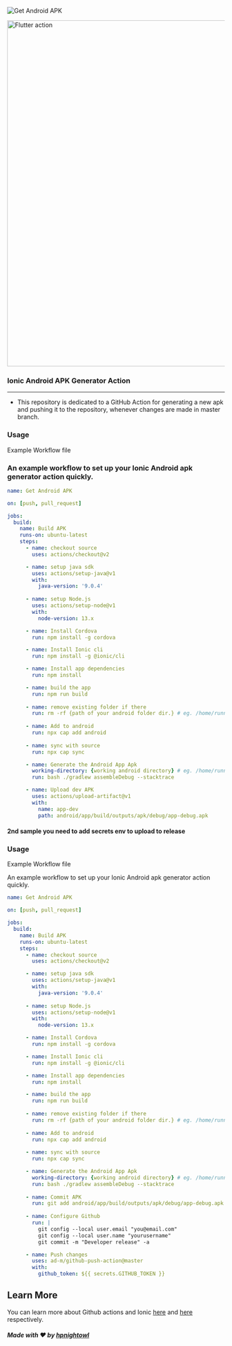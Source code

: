 ![Get Android APK](https://github.com/hpnightowl/Bookie/workflows/Get%20Android%20APK/badge.svg)

<img src="https://www.coletiv.com/static/35b6a79fea4a7289acb6796cd4ad05b4/8d3de/android-github-actions-setup-image.jpg" alt="Flutter action" width="800"/><br>
<h3> Ionic Android APK Generator Action </h3>
<hr>

- This repository is dedicated to a GitHub Action for generating a new apk and pushing it to the repository, whenever changes are made in master branch.

### Usage
Example Workflow file

### An example workflow to set up your Ionic Android apk generator action quickly.

```yaml
name: Get Android APK

on: [push, pull_request]

jobs:
  build:
    name: Build APK
    runs-on: ubuntu-latest
    steps:
      - name: checkout source
        uses: actions/checkout@v2

      - name: setup java sdk
        uses: actions/setup-java@v1
        with:
          java-version: '9.0.4'
          
      - name: setup Node.js
        uses: actions/setup-node@v1
        with:
          node-version: 13.x

      - name: Install Cordova
        run: npm install -g cordova

      - name: Install Ionic cli
        run: npm install -g @ionic/cli

      - name: Install app dependencies
        run: npm install

      - name: build the app
        run: npm run build
    
      - name: remove existing folder if there 
        run: rm -rf {path of your android folder dir.} # eg. /home/runner/work/Bookie/Bookie/android
        
      - name: Add to android
        run: npx cap add android
  
      - name: sync with source
        run: npx cap sync

      - name: Generate the Android App Apk
        working-directory: {working android directory} # eg. /home/runner/work/Bookie/Bookie/android 
        run: bash ./gradlew assembleDebug --stacktrace

      - name: Upload dev APK
        uses: actions/upload-artifact@v1
        with:
          name: app-dev
          path: android/app/build/outputs/apk/debug/app-debug.apk

```

#### 2nd sample you need to add secrets env to upload to release

### Usage
Example Workflow file

An example workflow to set up your Ionic Android apk generator action quickly.

```yaml
name: Get Android APK

on: [push, pull_request]

jobs:
  build:
    name: Build APK
    runs-on: ubuntu-latest
    steps:
      - name: checkout source
        uses: actions/checkout@v2

      - name: setup java sdk
        uses: actions/setup-java@v1
        with:
          java-version: '9.0.4'
          
      - name: setup Node.js
        uses: actions/setup-node@v1
        with:
          node-version: 13.x

      - name: Install Cordova
        run: npm install -g cordova

      - name: Install Ionic cli
        run: npm install -g @ionic/cli

      - name: Install app dependencies
        run: npm install

      - name: build the app
        run: npm run build
    
      - name: remove existing folder if there 
        run: rm -rf {path of your android folder dir.} # eg. /home/runner/work/Bookie/Bookie/android
        
      - name: Add to android
        run: npx cap add android
  
      - name: sync with source
        run: npx cap sync

      - name: Generate the Android App Apk
        working-directory: {working android directory} # eg. /home/runner/work/Bookie/Bookie/android 
        run: bash ./gradlew assembleDebug --stacktrace
        
      - name: Commit APK
        run: git add android/app/build/outputs/apk/debug/app-debug.apk
        
      - name: Configure Github
        run: |
          git config --local user.email "you@email.com"
          git config --local user.name "yourusername"
          git commit -m "Developer release" -a

      - name: Push changes
        uses: ad-m/github-push-action@master
        with:
          github_token: ${{ secrets.GITHUB_TOKEN }}

```
## Learn More

You can learn more about Github actions and Ionic [here](https://docs.github.com/en/actions) and [here](https://ionicframework.com/) respectively.


##### Made with ❤️ by <a href="https://github.com/hpnightowl">hpnightowl</a>
